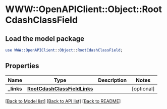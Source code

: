 # WWW::OpenAPIClient::Object::RootCdashClassField

## Load the model package
```perl
use WWW::OpenAPIClient::Object::RootCdashClassField;
```

## Properties
Name | Type | Description | Notes
------------ | ------------- | ------------- | -------------
**_links** | [**RootCdashClassFieldLinks**](RootCdashClassFieldLinks.md) |  | [optional] 

[[Back to Model list]](../README.md#documentation-for-models) [[Back to API list]](../README.md#documentation-for-api-endpoints) [[Back to README]](../README.md)


